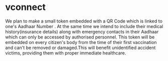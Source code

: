 # vconnect
We plan to make a small token embedded with a QR Code which is linked to one's Aadhaar Number .
At the same time we intend to include their medical history(insurance details) along with  emergency contacts in their Aadhaar which can only 
be accessed by authorised personnel.
This token will be embedded on every citizen's body from the time of their
first vaccination and can't
be removed or damaged.This will benefit unidentified accident victims, providing them with proper immediate healthcare.
